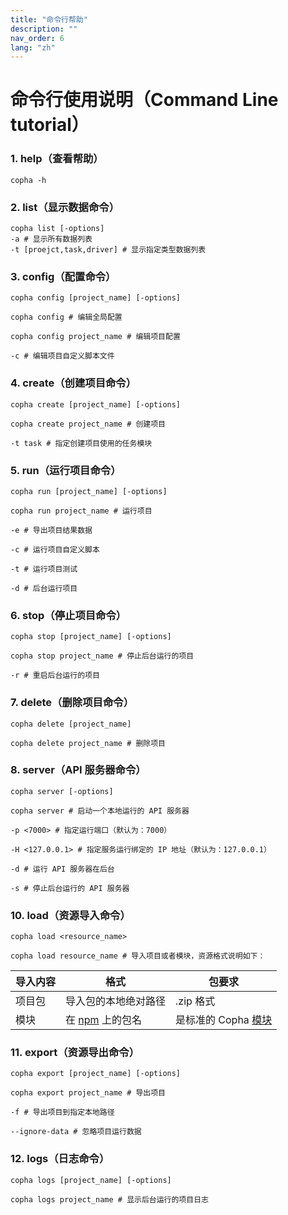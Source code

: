```yaml
---
title: "命令行帮助"
description: ""
nav_order: 6
lang: "zh"
---
```


# 命令行使用说明（Command Line tutorial）

### 1. help（查看帮助）
```
copha -h
```

### 2. list（显示数据命令）
```shell
copha list [-options]
-a # 显示所有数据列表
-t [proejct,task,driver] # 显示指定类型数据列表
```

### 3. config（配置命令）
```shell
copha config [project_name] [-options]

copha config # 编辑全局配置

copha config project_name # 编辑项目配置

-c # 编辑项目自定义脚本文件
```

### 4. create（创建项目命令）
```
copha create [project_name] [-options]

copha create project_name # 创建项目

-t task # 指定创建项目使用的任务模块
```

### 5. run（运行项目命令）
```
copha run [project_name] [-options]

copha run project_name # 运行项目

-e # 导出项目结果数据

-c # 运行项目自定义脚本

-t # 运行项目测试

-d # 后台运行项目
```

### 6. stop（停止项目命令）
```
copha stop [project_name] [-options]

copha stop project_name # 停止后台运行的项目

-r # 重启后台运行的项目
```

### 7. delete（删除项目命令）
```
copha delete [project_name]

copha delete project_name # 删除项目
```

### 8. server（API 服务器命令）
```
copha server [-options]

copha server # 启动一个本地运行的 API 服务器

-p <7000> # 指定运行端口（默认为：7000）

-H <127.0.0.1> # 指定服务运行绑定的 IP 地址（默认为：127.0.0.1）

-d # 运行 API 服务器在后台

-s # 停止后台运行的 API 服务器
```

### 10. load（资源导入命令）
```
copha load <resource_name>

copha load resource_name # 导入项目或者模块，资源格式说明如下：
```

|导入内容|格式|包要求|
|-|-|-|
|项目包|导入包的本地绝对路径|.zip 格式|
|模块|在 [npm](https://npmjs.com) 上的包名|是标准的 Copha [模块](./module)|

### 11. export（资源导出命令）
```
copha export [project_name] [-options]

copha export project_name # 导出项目

-f # 导出项目到指定本地路径

--ignore-data # 忽略项目运行数据
```

### 12. logs（日志命令）
```
copha logs [project_name] [-options]

copha logs project_name # 显示后台运行的项目日志
```
